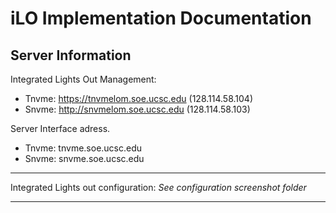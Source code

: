 # iLO Implementation Documentation
**Server Information**
----
Integrated Lights Out Management:

* Tnvme: https://tnvmelom.soe.ucsc.edu (128.114.58.104)
* Snvme: http://snvmelom.soe.ucsc.edu (128.114.58.103)

Server Interface adress. 
* Tnvme: tnvme.soe.ucsc.edu
* Snvme: snvme.soe.ucsc.edu

----

Integrated Lights out configuration:
*See configuration screenshot folder*

----
